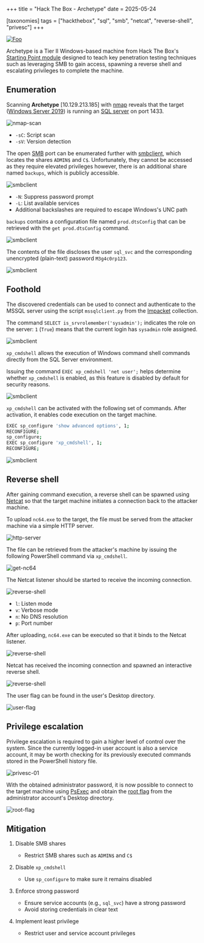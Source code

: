 +++
title = "Hack The Box - Archetype"
date = 2025-05-24

[taxonomies]
tags = ["hackthebox", "sql", "smb", "netcat", "reverse-shell", "privesc"]
+++

[![Foo](/pictures/articles/htb/archetype/cover.png)](https://labs.hackthebox.com/achievement/machine/447801/287)

Archetype is a Tier II Windows-based machine from Hack The Box's
[Starting Point module](https://app.hackthebox.com/starting-point)
designed to teach key penetration testing techniques such as
leveraging SMB to gain access, spawning a reverse shell and escalating
privileges to complete the machine.


<!-- more -->


## Enumeration

<!-- Enumeration {{{-->

Scanning **Archetype** [10.129.213.185] with [nmap](https://nmap.org/) reveals
that the target ([Windows Server 2019](https://www.microsoft.com/en-us/evalcenter/evaluate-windows-server-2019))
is running an [SQL server](https://www.microsoft.com/en-us/sql-server/sql-server-2017)
on port 1433.

![nmap-scan](/pictures/articles/htb/archetype/enum-01.png)

- `-sC`: Script scan
- `-sV`: Version detection

The open [SMB](https://en.wikipedia.org/wiki/Server_Message_Block) port can be
enumerated further with [smbclient](https://www.samba.org/samba/docs/current/man-html/smbclient.1),
which locates the shares `ADMIN$` and `C$`. Unfortunately, they cannot be
accessed as they require elevated privileges however, there is an additional
share named `backups`, which is publicly accessible.

![smbclient](/pictures/articles/htb/archetype/enum-02.png)

- `-N`: Suppress password prompt
- `-L`: List available services
- Additional backslashes are required to escape Windows's UNC path

`backups` contains a configuration file named `prod.dtsConfig` that can be
retrieved with the `get prod.dtsConfig` command.

![smbclient](/pictures/articles/htb/archetype/enum-03.png)

The contents of the file discloses the user `sql_svc` and the
corresponding unencrypted (plain-text) password `M3g4c0rp123`.

![smbclient](/pictures/articles/htb/archetype/enum-04.png)

<!-- }}} -->

## Foothold

<!-- Foothold {{{-->

The discovered credentials can be used to connect and authenticate to the MSSQL
server using the script `mssqlclient.py` from the [Impacket](https://github.com/fortra/impacket)
collection.

The command `SELECT is_srvrolemember('sysadmin');` indicates the role
on the server: `1` (`True`) means that the current login has `sysadmin` role
assigned.

![smbclient](/pictures/articles/htb/archetype/foothold-01.png)

`xp_cmdshell` allows the execution of Windows command shell commands directly
from the SQL Server environment. 

Issuing the command `EXEC xp_cmdshell 'net user';` helps determine whether
`xp_cmdshell` is enabled, as this feature is disabled by default
for security reasons.

![smbclient](/pictures/articles/htb/archetype/foothold-02.png)

`xp_cmdshell` can be activated with the following set of commands.
After activation, it enables code execution on the target machine.

```sh
EXEC sp_configure 'show advanced options', 1;
RECONFIGURE;
sp_configure;
EXEC sp_configure 'xp_cmdshell', 1;
RECONFIGURE;
```

![smbclient](/pictures/articles/htb/archetype/foothold-03.png)

<!-- }}} -->

## Reverse shell

<!-- Reverse shell {{{-->

After gaining command execution, a reverse shell can be spawned using [Netcat](https://github.com/int0x33/nc.exe)
so that the target machine initiates a connection back to the attacker machine.

To upload `nc64.exe` to the target, the file must be served from the attacker
machine via a simple HTTP server.

![http-server](/pictures/articles/htb/archetype/reverse-shell-01.png)

The file can be retrieved from the attacker's machine by issuing
the following PowerShell command via `xp_cmdshell`.

![get-nc64](/pictures/articles/htb/archetype/reverse-shell-02.png)

The Netcat listener should be started to receive the incoming connection.

![reverse-shell](/pictures/articles/htb/archetype/reverse-shell-03.png)

- `l`: Listen mode
- `v`: Verbose mode
- `n`: No DNS resolution
- `p`: Port number

After uploading, `nc64.exe` can be executed so that it binds to
the Netcat listener.

![reverse-shell](/pictures/articles/htb/archetype/reverse-shell-04.png)

Netcat has received the incoming connection and spawned
an interactive reverse shell.

![reverse-shell](/pictures/articles/htb/archetype/reverse-shell-05.png)

The user flag can be found in the user's Desktop directory.

![user-flag](/pictures/articles/htb/archetype/user-flag-01.png)

<!-- }}} -->

## Privilege escalation

<!-- Privilege escalation {{{-->

Privilege escalation is required to gain a higher level of control over the
system. Since the currently logged-in user account is also a service account,
it may be worth checking for its previously executed commands stored in the
PowerShell history file.

![privesc-01](/pictures/articles/htb/archetype/privesc-01.png)

With the obtained administrator password, it is now possible to connect to the
target machine using [PsExec](https://learn.microsoft.com/en-us/sysinternals/downloads/psexec)
and obtain the [root flag](https://labs.hackthebox.com/achievement/machine/447801/287)
from the administrator account's Desktop directory.

![root-flag](/pictures/articles/htb/archetype/root-flag-01.png)

<!-- }}} -->

## Mitigation

<!-- Mitigation {{{-->

1. Disable SMB shares
    - Restrict SMB shares such as `ADMIN$` and `C$`

2. Disable `xp_cmdshell`
    - Use `sp_configure` to make sure it remains disabled

3. Enforce strong password
    - Ensure service accounts (e.g., `sql_svc`) have a strong password
    - Avoid storing credentials in clear text

4. Implement least privilege
    - Restrict user and service account privileges

<!-- }}} -->
